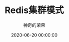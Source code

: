 ---
title: Redis集群模式
date: 2020-06-20 00:00:00
author: 神奇的荣荣
summary: ""
categories: ory-Redis
tags: 
    - Redis
    - 中间件
---
